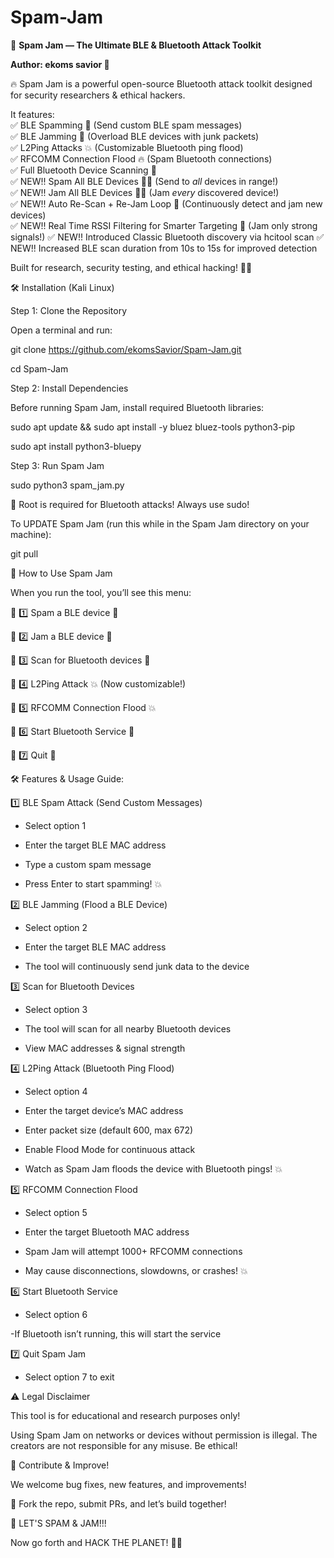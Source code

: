 # Spam-Jam  
📜 **Spam Jam — The Ultimate BLE & Bluetooth Attack Toolkit**  

**Author: ekoms savior 💜**  

🔥 Spam Jam is a powerful open-source Bluetooth attack toolkit designed for security researchers & ethical hackers.  

It features:  
✅ BLE Spamming 💌 (Send custom BLE spam messages)  
✅ BLE Jamming 🚫 (Overload BLE devices with junk packets)  
✅ L2Ping Attacks 💥 (Customizable Bluetooth ping flood)  
✅ RFCOMM Connection Flood 🔥 (Spam Bluetooth connections)  
✅ Full Bluetooth Device Scanning 📡  
✅ NEW!! Spam All BLE Devices 💌💥 (Send to *all* devices in range!)  
✅ NEW!! Jam All BLE Devices 🚫💥 (Jam *every* discovered device!)  
✅ NEW!! Auto Re-Scan + Re-Jam Loop 🔁 (Continuously detect and jam new devices)  
✅ NEW!! Real Time RSSI Filtering for Smarter Targeting 🧠 (Jam only strong signals!)
✅ NEW!! Introduced Classic Bluetooth discovery via hcitool scan
✅ NEW!! Increased BLE scan duration from 10s to 15s for improved detection

Built for research, security testing, and ethical hacking! 🚀💜

🛠️ Installation (Kali Linux)

Step 1: Clone the Repository

Open a terminal and run:

git clone https://github.com/ekomsSavior/Spam-Jam.git

cd Spam-Jam

Step 2: Install Dependencies

Before running Spam Jam, install required Bluetooth libraries:

sudo apt update && sudo apt install -y bluez bluez-tools python3-pip

sudo apt install python3-bluepy

Step 3: Run Spam Jam

sudo python3 spam_jam.py

🚨 Root is required for Bluetooth attacks! Always use sudo!

To UPDATE Spam Jam (run this while in the Spam Jam directory on your machine):

git pull

🎯 How to Use Spam Jam

When you run the tool, you’ll see this menu:

🔹 1️⃣ Spam a BLE device 💌

🔹 2️⃣ Jam a BLE device 🚫

🔹 3️⃣ Scan for Bluetooth devices 📡

🔹 4️⃣ L2Ping Attack 💥 (Now customizable!)

🔹 5️⃣ RFCOMM Connection Flood 💥

🔹 6️⃣ Start Bluetooth Service 📡

🔹 7️⃣ Quit 🚪

🛠️ Features & Usage Guide:

1️⃣ BLE Spam Attack (Send Custom Messages)

- Select option 1

- Enter the target BLE MAC address

- Type a custom spam message

- Press Enter to start spamming! 💥

2️⃣ BLE Jamming (Flood a BLE Device)

- Select option 2

- Enter the target BLE MAC address

- The tool will continuously send junk data to the device

3️⃣ Scan for Bluetooth Devices

- Select option 3

- The tool will scan for all nearby Bluetooth devices

- View MAC addresses & signal strength

4️⃣ L2Ping Attack (Bluetooth Ping Flood)

- Select option 4

- Enter the target device’s MAC address

- Enter packet size (default 600, max 672)

- Enable Flood Mode for continuous attack

- Watch as Spam Jam floods the device with Bluetooth pings! 💥

5️⃣ RFCOMM Connection Flood

- Select option 5

- Enter the target Bluetooth MAC address

- Spam Jam will attempt 1000+ RFCOMM connections

- May cause disconnections, slowdowns, or crashes! 💥

6️⃣ Start Bluetooth Service

- Select option 6

 -If Bluetooth isn’t running, this will start the service

7️⃣ Quit Spam Jam

- Select option 7 to exit


⚠️ Legal Disclaimer

This tool is for educational and research purposes only!

Using Spam Jam on networks or devices without permission is illegal. The creators are not responsible for any misuse. Be ethical!

💜 Contribute & Improve!

We welcome bug fixes, new features, and improvements!

💜 Fork the repo, submit PRs, and let’s build together!

🚀 LET'S SPAM & JAM!!!

Now go forth and HACK THE PLANET! 💜🔥



